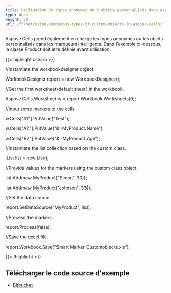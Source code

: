 ```yaml
---
title: Utilisation de types anonymes ou d objets personnalisés dans Aspose.Cells
type: docs
weight: 30
url: /fr/net/using-anonymous-types-or-custom-objects-in-aspose-cells/
---
```


Aspose.Cells prend également en charge les types anonymes ou les objets personnalisés dans les marqueurs intelligents. Dans l'exemple ci-dessous, la classe Product doit être définie avant utilisation.

{{< highlight csharp >}}

 //Instantiate the workbookdesigner object.

WorkbookDesigner report = new WorkbookDesigner();

//Get the first worksheet(default sheet) in the workbook.

Aspose.Cells.Worksheet w = report.Workbook.Worksheets[0];

//Input some markers to the cells.

w.Cells["A1"].PutValue("Test");

w.Cells["A2"].PutValue("&=MyProduct.Name");

w.Cells["B2"].PutValue("&=MyProduct.Age");

//Instantiate the list collection based on the custom class.

IList<MyProduct> list = new List<MyProduct>();

//Provide values for the markers using the custom class object.

list.Add(new MyProduct("Simon", 30));

list.Add(new MyProduct("Johnson", 33));

//Set the data source.

report.SetDataSource("MyProduct", list);

//Process the markers.

report.Process(false);

//Save the excel file.

report.Workbook.Save("Smart Marker Customobjects.xls");

{{< /highlight >}}
## **Télécharger le code source d'exemple**
- [Bitbucket](https://bitbucket.org/asposemarketplace/aspose-for-openxml/downloads/Using%20Custom%20Objects%20%28Aspose.Cells%29.zip)
